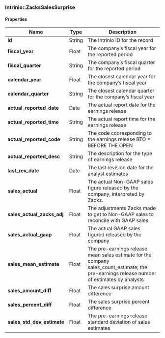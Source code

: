 

[//]: # (CLASS:Intrinio::ZacksSalesSurprise)

[//]: # (KIND:object)

### Intrinio::ZacksSalesSurprise

#### Properties

[//]: # (START_DEFINITION)

Name | Type | Description
------------ | ------------- | -------------
**id** | String | The Intrinio ID for the record &nbsp;
**fiscal_year** | Float | The company’s fiscal year for the reported period &nbsp;
**fiscal_quarter** | String | The company’s fiscal quarter for the reported period &nbsp;
**calendar_year** | Float | The closest calendar year for the company’s fiscal year &nbsp;
**calendar_quarter** | String | The closest calendar quarter for the company’s fiscal year &nbsp;
**actual_reported_date** | Date | The actual report date for the earnings release &nbsp;
**actual_reported_time** | String | The actual report time for the earnings release &nbsp;
**actual_reported_code** | String | The code cooresponding to the earnings release  BTO &#x3D; BEFORE THE OPEN | DTM &#x3D; DURING THE MARKET | AMC &#x3D; AFTER MARKET CLOSE &nbsp;
**actual_reported_desc** | String | The description for the type of earnings release &nbsp;
**last_rev_date** | Date | The last revision date for the analyst estimates &nbsp;
**sales_actual** | Float | The actual Non-GAAP sales figure released by the company, interpreted by Zacks. &nbsp;
**sales_actual_zacks_adj** | Float | The adjustments Zacks made to get to Non-GAAP sales to reconcile with GAAP sales. &nbsp;
**sales_actual_gaap** | Float | The actual GAAP sales figured released by the company &nbsp;
**sales_mean_estimate** | Float | The pre-earnings release mean sales estimate for the company sales_count_estimate; the pre-earnings release number of estimates by analysts &nbsp;
**sales_amount_diff** | Float | The sales surprise amount difference &nbsp;
**sales_percent_diff** | Float | The sales surprise percent difference &nbsp;
**sales_std_dev_estimate** | Float | The pre-earnings release standard deviation of sales estimates &nbsp;

[//]: # (END_DEFINITION)



